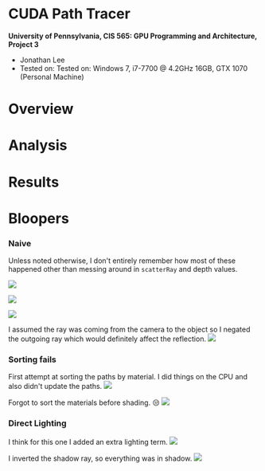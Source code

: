 CUDA Path Tracer
================

**University of Pennsylvania, CIS 565: GPU Programming and Architecture, Project 3**

* Jonathan Lee
* Tested on: Tested on: Windows 7, i7-7700 @ 4.2GHz 16GB, GTX 1070 (Personal Machine)

# Overview

# Analysis

# Results

# Bloopers

### Naive 
Unless noted otherwise, I don't entirely remember how most of these happened other than messing around in `scatterRay` and depth values.

![](img/bloopers/cornell.2017-09-23_14-30-34z.59samp.png)

![](img/bloopers/cornell.2017-09-23_15-31-20z.166samp.png)

![](img/bloopers/cornell.2017-09-22_21-18-46z.223samp.png)

I assumed the ray was coming from the camera to the object so I negated the outgoing ray which would definitely affect the reflection.
![](img/bloopers/cornell.2017-09-22_05-16-02z.436samp.png)

### Sorting fails

First attempt at sorting the paths by material. I did things on the CPU and also didn't update the paths.
![](img/bloopers/cornell.2017-09-23_22-06-11z.11samp.png)

Forgot to sort the materials before shading. :unamused:
![](img/bloopers/cornell.2017-09-24_03-01-57z.51samp.png)

### Direct Lighting

I think for this one I added an extra lighting term.
![](img/bloopers/cornell.2017-09-27_21-24-41z.296samp.png)

I inverted the shadow ray, so everything was in shadow.
![](img/bloopers/cornell.2017-09-27_19-19-43z.229samp.png)